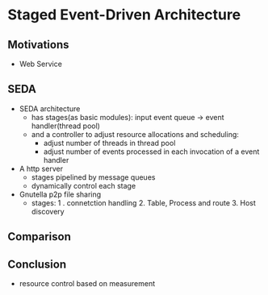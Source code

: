 # Staged Event-Driven Architecture

## Motivations
* Web Service

## SEDA
* SEDA architecture
    * has stages(as basic modules): input event queue -> event handler(thread pool)
    * and a controller to adjust resource allocations and scheduling: 
        * adjust number of threads in thread pool
        * adjust number of events processed in each invocation of a event handler
* A http server
    * stages pipelined by message queues
    * dynamically control each stage
* Gnutella p2p file sharing
    *  stages: 1 . connetction handling 2. Table, Process and route 3. Host discovery

## Comparison

## Conclusion
* resource control based on measurement